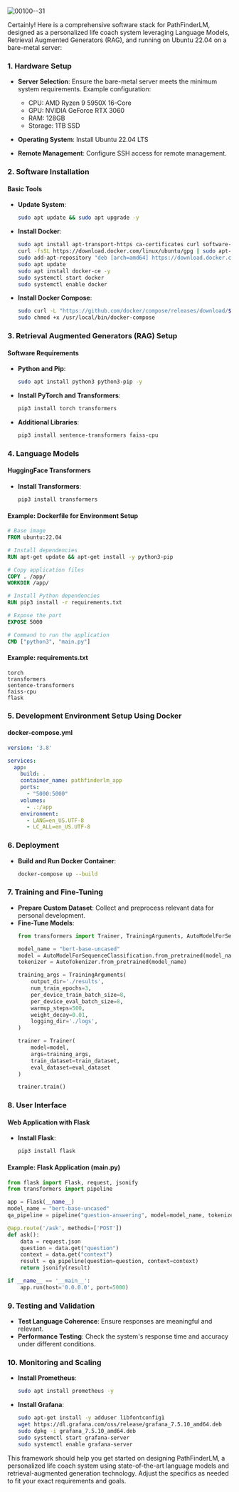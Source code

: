 ![00100--31](https://github.com/danindiana/PathfinderLM/assets/3030588/ef845116-ef1f-49ce-95b7-2fafc9022d94)


Certainly! Here is a comprehensive software stack for PathFinderLM, designed as a personalized life coach system leveraging Language Models, Retrieval Augmented Generators (RAG), and running on Ubuntu 22.04 on a bare-metal server:

### 1. Hardware Setup
- **Server Selection**: Ensure the bare-metal server meets the minimum system requirements. Example configuration:
  - CPU: AMD Ryzen 9 5950X 16-Core
  - GPU: NVIDIA GeForce RTX 3060
  - RAM: 128GB
  - Storage: 1TB SSD

- **Operating System**: Install Ubuntu 22.04 LTS
- **Remote Management**: Configure SSH access for remote management.

### 2. Software Installation
#### Basic Tools
- **Update System**:
  ```bash
  sudo apt update && sudo apt upgrade -y
  ```

- **Install Docker**:
  ```bash
  sudo apt install apt-transport-https ca-certificates curl software-properties-common
  curl -fsSL https://download.docker.com/linux/ubuntu/gpg | sudo apt-key add -
  sudo add-apt-repository "deb [arch=amd64] https://download.docker.com/linux/ubuntu $(lsb_release -cs) stable"
  sudo apt update
  sudo apt install docker-ce -y
  sudo systemctl start docker
  sudo systemctl enable docker
  ```

- **Install Docker Compose**:
  ```bash
  sudo curl -L "https://github.com/docker/compose/releases/download/$(curl -s https://api.github.com/repos/docker/compose/releases/latest | grep tag_name | cut -d '"' -f 4)/docker-compose-$(uname -s)-$(uname -m)" -o /usr/local/bin/docker-compose
  sudo chmod +x /usr/local/bin/docker-compose
  ```

### 3. Retrieval Augmented Generators (RAG) Setup
#### Software Requirements
- **Python and Pip**:
  ```bash
  sudo apt install python3 python3-pip -y
  ```

- **Install PyTorch and Transformers**:
  ```bash
  pip3 install torch transformers
  ```

- **Additional Libraries**:
  ```bash
  pip3 install sentence-transformers faiss-cpu
  ```

### 4. Language Models
#### HuggingFace Transformers
- **Install Transformers**:
  ```bash
  pip3 install transformers
  ```

#### Example: Dockerfile for Environment Setup
```Dockerfile
# Base image
FROM ubuntu:22.04

# Install dependencies
RUN apt-get update && apt-get install -y python3-pip

# Copy application files
COPY . /app/
WORKDIR /app/

# Install Python dependencies
RUN pip3 install -r requirements.txt

# Expose the port
EXPOSE 5000

# Command to run the application
CMD ["python3", "main.py"]
```

#### Example: requirements.txt
```
torch
transformers
sentence-transformers
faiss-cpu
flask
```

### 5. Development Environment Setup Using Docker
#### docker-compose.yml
```yaml
version: '3.8'

services:
  app:
    build: .
    container_name: pathfinderlm_app
    ports:
      - "5000:5000"
    volumes:
      - .:/app
    environment:
      - LANG=en_US.UTF-8
      - LC_ALL=en_US.UTF-8
```

### 6. Deployment
- **Build and Run Docker Container**:
  ```bash
  docker-compose up --build
  ```

### 7. Training and Fine-Tuning
- **Prepare Custom Dataset**: Collect and preprocess relevant data for personal development.
- **Fine-Tune Models**:
  ```python
  from transformers import Trainer, TrainingArguments, AutoModelForSequenceClassification, AutoTokenizer

  model_name = "bert-base-uncased"
  model = AutoModelForSequenceClassification.from_pretrained(model_name)
  tokenizer = AutoTokenizer.from_pretrained(model_name)

  training_args = TrainingArguments(
      output_dir='./results',
      num_train_epochs=3,
      per_device_train_batch_size=8,
      per_device_eval_batch_size=8,
      warmup_steps=500,
      weight_decay=0.01,
      logging_dir='./logs',
  )

  trainer = Trainer(
      model=model,
      args=training_args,
      train_dataset=train_dataset,
      eval_dataset=eval_dataset
  )

  trainer.train()
  ```

### 8. User Interface
#### Web Application with Flask
- **Install Flask**:
  ```bash
  pip3 install flask
  ```

#### Example: Flask Application (main.py)
```python
from flask import Flask, request, jsonify
from transformers import pipeline

app = Flask(__name__)
model_name = "bert-base-uncased"
qa_pipeline = pipeline("question-answering", model=model_name, tokenizer=model_name)

@app.route('/ask', methods=['POST'])
def ask():
    data = request.json
    question = data.get("question")
    context = data.get("context")
    result = qa_pipeline(question=question, context=context)
    return jsonify(result)

if __name__ == '__main__':
    app.run(host='0.0.0.0', port=5000)
```

### 9. Testing and Validation
- **Test Language Coherence**: Ensure responses are meaningful and relevant.
- **Performance Testing**: Check the system's response time and accuracy under different conditions.

### 10. Monitoring and Scaling
- **Install Prometheus**:
  ```bash
  sudo apt install prometheus -y
  ```

- **Install Grafana**:
  ```bash
  sudo apt-get install -y adduser libfontconfig1
  wget https://dl.grafana.com/oss/release/grafana_7.5.10_amd64.deb
  sudo dpkg -i grafana_7.5.10_amd64.deb
  sudo systemctl start grafana-server
  sudo systemctl enable grafana-server
  ```

This framework should help you get started on designing PathFinderLM, a personalized life coach system using state-of-the-art language models and retrieval-augmented generation technology. Adjust the specifics as needed to fit your exact requirements and goals.
